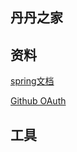 ## 丹丹之家

## 资料
[spring文档](https://spring.io/projects/spring-boot)

[Github OAuth](https://developer.github.com/apps/building-oauth-apps/creating-an-oauth-app/)
## 工具

